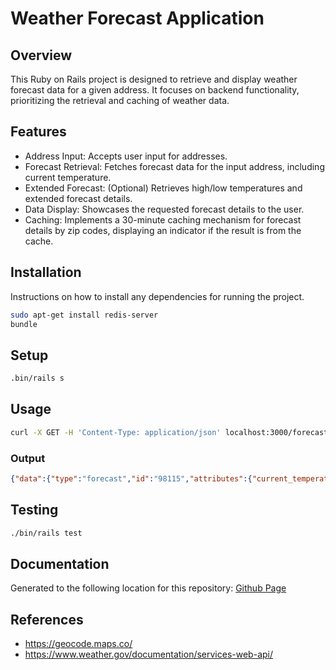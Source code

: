 # Weather Forecast Application
## Overview
This Ruby on Rails project is designed to retrieve and display weather forecast data for a given address.
It focuses on backend functionality, prioritizing the retrieval and caching of weather data.

## Features
* Address Input: Accepts user input for addresses.
* Forecast Retrieval: Fetches forecast data for the input address, including current temperature.
* Extended Forecast: (Optional) Retrieves high/low temperatures and extended forecast details.
* Data Display: Showcases the requested forecast details to the user.
* Caching: Implements a 30-minute caching mechanism for forecast details by zip codes, displaying an indicator if the result is from the cache.
## Installation
Instructions on how to install any dependencies for running the project.

```bash
sudo apt-get install redis-server
bundle
```

## Setup
```bash
.bin/rails s
```
## Usage

```bash
curl -X GET -H 'Content-Type: application/json' localhost:3000/forecasts/search?forecast[address]=123+Fake+St+Seattle+Washington+98115
```

### Output
```json
{"data":{"type":"forecast","id":"98115","attributes":{"current_temperature":52},"links":{"self":"http://localhost:3000/api/v1/forecasts/search.json?forecast[zip_code]=98115"}}}
```
## Testing

```bash
./bin/rails test
```

## Documentation
Generated to the following location for this repository: [Github Page](https://chozandrias76.github.io/apple-ruby-on-rails/)

## References

* https://geocode.maps.co/
* https://www.weather.gov/documentation/services-web-api/